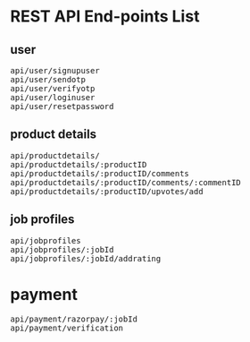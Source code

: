 # REST API End-points  List
## user
<pre>
api/user/signupuser
api/user/sendotp
api/user/verifyotp
api/user/loginuser
api/user/resetpassword
</pre>

## product details
<pre>
api/productdetails/
api/productdetails/:productID
api/productdetails/:productID/comments
api/productdetails/:productID/comments/:commentID
api/productdetails/:productID/upvotes/add
</pre>

## job profiles
<pre>
api/jobprofiles
api/jobprofiles/:jobId
api/jobprofiles/:jobId/addrating
</pre>

# payment
<pre>
api/payment/razorpay/:jobId
api/payment/verification
</pre>